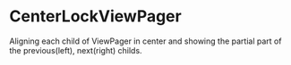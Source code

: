 CenterLockViewPager
===================

 Aligning each child of ViewPager in center and showing the partial part of the previous(left), next(right) childs.

